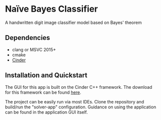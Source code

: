 # Naïve Bayes Classifier

A handwritten digit image classifier model based on Bayes' theorem

## Dependencies
* clang or MSVC 2015+
* cmake
* [Cinder](libcinder.org)

## Installation and Quickstart
The GUI for this app is built on the Cinder C++ framework. The download for this framework can be found [here](https://libcinder.org/download).

The project can be easily run via most IDEs. Clone the repository and build/run the "solver-app" configuration. Guidance on using the application can be found in the application GUI itself.
